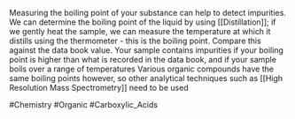 Measuring the boiling point of your substance can help to detect impurities. We can determine the boiling point of the liquid by using [[Distillation]]; if we gently heat the sample, we can measure the temperature at which it distills using the thermometer - this is the boiling point. Compare this against the data book value. Your sample contains impurities if your boiling point is higher than what is recorded in the data book, and if your sample boils over a range of temperatures
Various organic compounds have the same boiling points however, so other analytical techniques such as [[High Resolution Mass Spectrometry]] need to be used

#Chemistry #Organic #Carboxylic_Acids 
